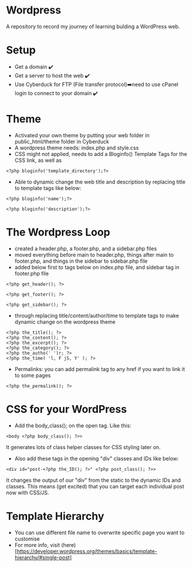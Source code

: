 # Wordpress
A repository to record my journey of learning bulding a WordPress web.

# Setup
- Get a domain ✔️
- Get a server to host the web ✔️
- Use Cyberduck for FTP (File transfer protocol)➡️need to use cPanel login to connect to your domain ✔️

# Theme
- Activated your own theme by putting your web folder in public_html/theme folder in Cyberduck
- A wordpress theme needs: index.php and style.css
- CSS might not applied, needs to add a Bloginfo() Template Tags for the CSS link, as well as <img src>
``` template tag
<?php bloginfo('template_directory');?>
```
- Able to dynamic change the web title and description by replacing title to template tags like below:
``` template tag title
<?php bloginfo('name');?>
```
``` template tag tagline
<?php bloginfo('description');?>
```
# The Wordpress Loop
- created a header.php, a footer.php, and a sidebar.php files
- moved everything before main to header.php, things after main to footer.php, and things in the sidebar to sidebar.php file
- added below first to tags below on index.php file, and sidebar tag in footer.php file
```
<?php get_header(); ?> 
```
```
<?php get_footer(); ?> 
```
```
<?php get_sidebar(); ?> 
```
- through replacing title/content/author/time to template tags to make dynamic change on the wordpress theme
```
<?php the_title(); ?>
<?php the_content(); ?>
<?php the_excerpt(); ?>
<?php the_category(); ?>
<?php the_autho(' ')r; ?>
<?php the_time( 'l, F jS, Y' ); ?>
```
- Permalinks: you can add permalink tag to any href if you want to link it to some pages
```
<?php the_permalink(); ?>
```

# CSS for your WordPress

- Add the body_class(); on the open <body> tag. Like this:
```
<body <?php body_class(); ?>>
```
It generates lots of class helper classes for CSS styling later on. 
- Also add these tags in the opening "div" classes and IDs like below:
```
<div id="post-<?php the_ID(); ?>" <?php post_class(); ?>>
```
It changes the output of our "div" from the static to the dynamic IDs and classes. This means (get excited) that you can target each individual post now with CSS/JS.

# Template Hierarchy
- You can use different file name to overwrite specific page you want to customise
- For more info, visit (here)[https://developer.wordpress.org/themes/basics/template-hierarchy/#single-post]











